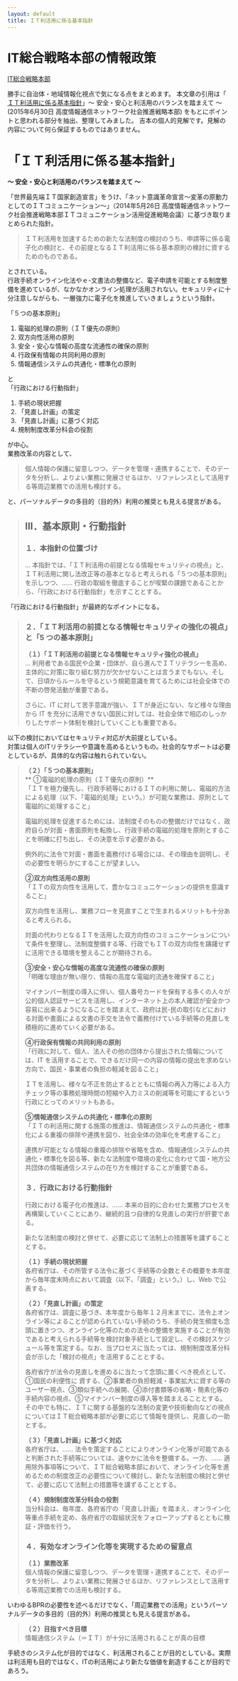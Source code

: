 ```yaml
---
layout: default
title: ＩＴ利活用に係る基本指針
---
```


# IT総合戦略本部の情報政策
[IT総合戦略本部][1b67e669]

勝手に自治体・地域情報化視点で気になる点をまとめます。
本文章の引用は「 [ＩＴ利活用に係る基本指針][414d7e0a]」～ 安全・安心と利活用のバランスを踏まえて ～ (2015年6月30日 高度情報通信ネットワーク社会推進戦略本部)
をもとにポイントと思われる部分を抽出、整理してみました。
吉本の個人的見解です。見解の内容について何ら保証するものではありません。


# 「ＩＴ利活用に係る基本指針」
**～ 安全・安心と利活用のバランスを踏まえて ～**
  

「世界最先端ＩＴ国家創造宣言」をうけ、「ネット意識革命宣言～変革の原動力としてのＩＴコミュニケーション～」（2014年5月26日 高度情報通信ネットワーク社会推進戦略本部ＩＴコミュニケーション活用促進戦略会議）に基づき取りまとめられた指針。  

>ＩＴ利活用を加速するための新たな法制度の検討のうち、申請等に係る電子化の検討と、その前提となるＩＴ利活用に係る基本原則の検討に資するためのものである。  

とされている。  
行政手続オンライン化法やｅ-文書法の整備など、電子申請を可能とする制度整備を進めているが、なかなかオンライン処理が活用されない。セキュリティに十分注意しながらも、一層強力に電子化を推進していきましょうという指針。  

「５つの基本原則」  
1. 電磁的処理の原則（ＩＴ優先の原則） 
2. 双方向性活用の原則 
3. 安全・安心な情報の高度な流通性の確保の原則
4. 行政保有情報の共同利用の原則 
5. 情報通信システムの共通化・標準化の原則 
  
と  
「行政における行動指針」  
1. 手続の現状把握 
2. 「見直し計画」の策定 
3. 「見直し計画」に基づく対応
4. 規制制度改革分科会の役割 
  
が中心。  
業務改革の内容として、
>個人情報の保護に留意しつつ、データを管理・連携することで、そのデータを分析し、よりよい業務に発展させるほか、リファレンスとして活用する等周辺業務での活用も検討する。  

と、パーソナルデータの多目的（目的外）利用の推奨とも見える提言がある。


>## Ⅲ．基本原則・行動指針
>### １．本指針の位置づけ 
>... 本指針では、「ＩＴ利活用の前提となる情報セキュリティの視点」と、ＩＴ利活用に関し法改正等の基本となると考えられる「５つの基本原則」を示しつつ、......  行政の取組を徹底することが喫緊の課題であることから、「行政における行動指針」を示すこととする。
	
「行政における行動指針」が最終的なポイントになる。  

>### ２．「ＩＴ利活用の前提となる情報セキュリティの強化の視点」と「5 つの基本原則」  
>**（１）「ＩＴ利活用の前提となる情報セキュリティ強化の視点」**  
>... 利用者である国民や企業・団体が、自ら進んでＩＴリテラシーを高め、主体的に対策に取り組む努力が欠かせないことは言うまでもない。そして、日頃からルールを守るという規範意識を育てるためには社会全体での不断の啓発活動が重要である。  
>  
>さらに、IT に対して苦手意識が強い、ＩＴが身近にない、など様々な理由から IT を充分に活用できない国民に対しては、社会全体で相応のしっかりしたサポート体制を検討していくことも重要である。  
  
以下の検討においてはセキュリティ対応が大前提としている。  
対策は個人のITリテラシーや意識を高めるというもの。社会的なサポートは必要としているが、具体的な内容は触れられていない。  

>**（２）「５つの基本原則」**  
>** ①電磁的処理の原則（ＩＴ優先の原則）**  
「ＩＴを極力優先し、行政手続等におけるＩＴの利用に関し、電磁的方法による処理（以下、「電磁的処理」という。）が可能な業務は、原則として電磁的に処理すること」  
>  
>電磁的処理を促進するためには、法制度そのものの整備だけではなく、政府自らが対面・書面原則を転換し、行政手続の電磁的処理を原則とすることを明確に打ち出し、その決意を示す必要がある。  
>
>例外的に法令で対面・書面を義務付ける場合には、その理由を説明し、その必要性を明らかにすることが望ましい。  
>  
> **②双方向性活用の原則**  
「ＩＴの双方向性を活用して、豊かなコミュニケーションの提供を意識すること」  
>  
>双方向性を活用し、業務フローを見直すことで生まれるメリットも十分あると考えられる。  
>   
>対面の代わりとなるＩＴを活用した双方向性のコミュニケーションについて条件を整理し、法制度整備する等、行政でもＩＴの双方向性を躊躇せずに活用できる環境を整えることが期待される。  
> 
>**③安全・安心な情報の高度な流通性の確保の原則**  
>「明確な理由が無い限り、情報の高度な電磁的流通を確保すること」  
>  
>マイナンバー制度の導入に伴い、個人番号カードを保有する多くの人々が公的個人認証サービスを活用し、インターネット上の本人確認が安全かつ容易に出来るようになることを踏まえて、政府は民-民の取引などにおける対面や書面による文書の手交を法令で義務付けている手続等の見直しを積極的に進めていく必要がある。
>  
>
>**④行政保有情報の共同利用の原則**  
>「行政に対して、個人、法人その他の団体から提出された情報については、IT を活用することで、できるだけ同一の内容の情報の提出を求めない方向で、国民・事業者の負担の軽減を図ること」  
>  
>ＩＴを活用し、様々な不正を防止するとともに情報の再入力等による入力チェック等の事務処理時間の短縮や入力ミスの削減等を可能にするという行政にとってのメリットもある。  
>   
>**⑤情報通信システムの共通化・標準化の原則**  
>「ＩＴの利活用に関する施策の推進は、情報通信システムの共通化・標準化による重複の排除や連携を図り、社会全体の効率化を考慮すること」  
>   
>連携が可能となる情報の重複の排除や省略を含め、情報通信システムの共通化・標準化を図る等、新たな法制度や環境の変化に合わせて国・地方公共団体の情報通信システムの在り方を検討することが重要である。  
> 
>
>### ３．行政における行動指針
>行政における電子化の推進は、...... 本来の目的に合わせた業務プロセスを再構築していくことにあり、継続的且つ自律的な見直しの実行が肝要である。  
>   
>新たな法制度の検討と併せて、必要に応じて法制上の措置等を講ずることとする。  
>  
>**（１）手続の現状把握**   
>各府省庁は、その所管する法令に基づく手続等の全数とその概要を本年度から毎年度末時点において調査（以下、「調査」という。）し、Web で公表する。  
>   
>**（２）「見直し計画」の策定**  
>各府省庁は、調査に基づき、本年度から毎年１２月末までに、法令上オンライン等によることが認められていない手続のうち、手続の発生頻度も念頭に置きつつ、オンライン化等のための法令の整備を実施することが有効であると考えられる手続等を検討対象手続として設定し、その検討スケジュール等を策定する。なお、当プロセスに当たっては、規制制度改革分科会が示した「検討の視点」を活用することとする。  
>   
>各府省庁が法令の見直しを進めるに当たって念頭に置くべき視点として、①国民の利便性に
資する、②事業者の負担軽減・事業拡大に資する等のユーザー視点、③類似手続への展開、④添付書類等の省略・簡素化等の手続内容の視点、⑤マイナンバー制度の導入等を踏まえることとする。その中でも特に、ＩＴに関する基盤的な法制の変更や技術動向などの視点についてはＩＴ総合戦略本部が必要に応じて情報を提供し、見直しの一助とする。  
>  
>**（３）「見直し計画」に基づく対応**  
各府省庁は、...... 法令を策定することによりオンライン化等が可能であると判断された手続等については、速やかに法令を整備する。一方、...... 適用除外事項等について、ＩＴ総合戦略本部において、オンライン化等を進めるための制度改正の必要性について検討し、新たな法制度の検討と併せて、必要に応じて法制上の措置等を講ずることとする。 
>  
>**（４）規制制度改革分科会の役割**  
当分科会は、毎年度、各府省庁の「見直し計画」を踏まえ、オンライン化等重点手続を定め、各府省庁の取組状況をフォローアップするとともに検証・評価を行う。  
>  
>### ４．有効なオンライン化等を実現するための留意点
>**（１）業務改革**  
> 個人情報の保護に留意しつつ、データを管理・連携することで、そのデータを分析し、よりよい業務に発展させるほか、リファレンスとして活用する等周辺業務での活用も検討する。  

いわゆるBPRの必要性を述べるだけでなく、「周辺業務での活用」というパーソナルデータの多目的（目的外）利用の推奨とも見える提言がある。  

>**（２）目指すべき目標**  
> 情報通信システム（＝ＩＴ）が十分に活用されることが真の目標  
> 
手続きのシステム化が目的ではなく、利活用されることが目的としている。実際は利活用も目的ではなく、ITの利活用により新たな価値を創造することが目的であろう。

 [414d7e0a]: https://www.kantei.go.jp/jp/singi/it2/kettei/pdf/150630_it_kihonhousin.pdf "「ＩＴ利活用に係る基本指針」"
 [1b67e669]: https://www.kantei.go.jp/jp/singi/it2/ "IT総合戦略本部"
